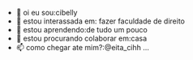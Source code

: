 - 👋 oi eu sou:cibelly
- 👀 estou interassada em: fazer faculdade de direito
- 🌱 estou aprendendo:de tudo um pouco 
- 💞️ estou procurando colaborar em:casa 
- 📫 como chegar ate mim?:@eita_cihh ...

<!---
pimpolhinha/pimpolhinha is a ✨ special ✨ repository because its `README.md` (this file) appears on your GitHub profile.
You can click the Preview link to take a look at your changes.
--->
